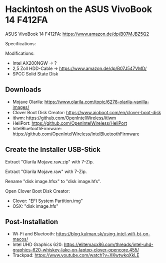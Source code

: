 # Hackintosh on the ASUS VivoBook 14 F412FA

ASUS VivoBook 14 F412FA: https://www.amazon.de/dp/B07MJBZ5Q2

Specifications:

Modifications:

- Intel AX200NGW -> ?
- 2,5 Zoll HDD-Cable -> https://www.amazon.de/dp/B07J547VMD/
- SPCC Solid State Disk

## Downloads

- Mojave Olarila: https://www.olarila.com/topic/6278-olarila-vanilla-images/
- Clover Boot Disk Creator: https://www.aioboot.com/en/clover-boot-disk
- itlwm: https://github.com/OpenIntelWireless/itlwm
- HeliPort: https://github.com/OpenIntelWireless/HeliPort
- IntelBluetoothFirmware: https://github.com/OpenIntelWireless/IntelBluetoothFirmware

## Create the Installer USB-Stick

Extract "Olarila Mojave.raw.zip" with 7-Zip.

Extract "Olarila Mojave.raw" with 7-Zip.

Rename "disk image.hfsx" to "disk image.hfs".

Open Clover Boot Disk Creator:

- Clover: "EFI System Partition.img"
- OSX: "disk image.hfs"

## Post-Installation

- Wi-Fi and Bluetooth: https://blog.kulman.sk/using-intel-wifi-bt-on-macos/
- Intel UHD Graphics 620: https://elitemacx86.com/threads/intel-uhd-graphics-620-whiskey-lake-on-laptop-clover-opencore.455/
- Trackpad: https://www.youtube.com/watch?v=XKwtwkqXkLE
